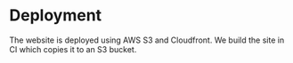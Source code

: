 # Deployment

The website is deployed using AWS S3 and Cloudfront. We build the site in CI which copies it to an S3 bucket.